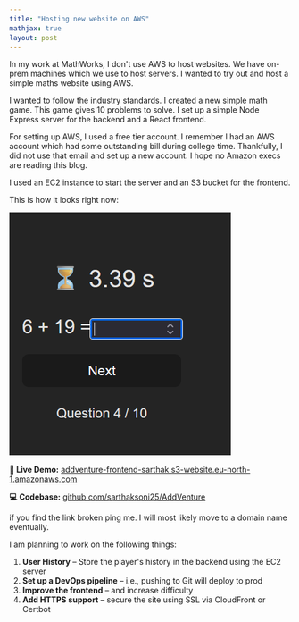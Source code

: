 ```yaml
---
title: "Hosting new website on AWS"
mathjax: true
layout: post
---
```


In my work at MathWorks, I don't use AWS to host websites. We have on-prem machines which we use to host servers. I wanted to try out and host a simple maths website using AWS.

I wanted to follow the industry standards. I created a new simple math game. This game gives 10 problems to solve. I set up a simple Node Express server for the backend and a React frontend.

For setting up AWS, I used a free tier account. I remember I had an AWS account which had some outstanding bill during college time. Thankfully, I did not use that email and set up a new account. I hope no Amazon execs are reading this blog.

I used an EC2 instance to start the server and an S3 bucket for the frontend.


This is how it looks right now:

![title](/assets/math.png)

**🔗 Live Demo:** [addventure-frontend-sarthak.s3-website.eu-north-1.amazonaws.com](http://addventure-frontend-sarthak.s3-website.eu-north-1.amazonaws.com/)

**💻 Codebase:** [github.com/sarthaksoni25/AddVenture](https://github.com/sarthaksoni25/AddVenture)


if you find the link broken ping me. I will most likely move to a domain name eventually.

I am planning to work on the following things:

1. **User History** – Store the player's history in the backend using the EC2 server  
2. **Set up a DevOps pipeline** – i.e., pushing to Git will deploy to prod  
3. **Improve the frontend** – and increase difficulty
4. **Add HTTPS support** – secure the site using SSL via CloudFront or Certbot